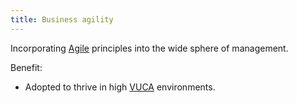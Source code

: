 ```yaml
---
title: Business agility
---
```

Incorporating [Agile](danielesalvatore/.trash/agile.md) principles into the wide sphere of management.

Benefit:
- Adopted to thrive in high [VUCA](danielesalvatore/project-management/agile-project-management/vuca.md) environments.